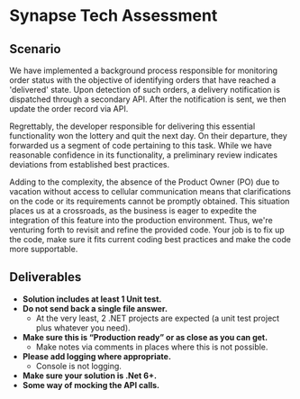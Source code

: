 # Synapse Tech Assessment

## Scenario
We have implemented a background process responsible for monitoring order status with the objective of identifying orders that have reached a 'delivered' state. Upon detection of such orders, a delivery notification is dispatched through a secondary API. After the notification is sent, we then update the order record via API.

Regrettably, the developer responsible for delivering this essential functionality won the lottery and quit the next day. On their departure, they forwarded us a segment of code pertaining to this task. While we have reasonable confidence in its functionality, a preliminary review indicates deviations from established best practices.

Adding to the complexity, the absence of the Product Owner (PO) due to vacation without access to cellular communication means that clarifications on the code or its requirements cannot be promptly obtained. This situation places us at a crossroads, as the business is eager to expedite the integration of this feature into the production environment. Thus, we're venturing forth to revisit and refine the provided code. Your job is to fix up the code, make sure it fits current coding best practices and make the code more supportable.

## Deliverables
- **Solution includes at least 1 Unit test.**
- **Do not send back a single file answer.**
  - At the very least, 2 .NET projects are expected (a unit test project plus whatever you need).
- **Make sure this is “Production ready” or as close as you can get.**
  - Make notes via comments in places where this is not possible.
- **Please add logging where appropriate.**
  - Console is not logging.
- **Make sure your solution is .Net 6+.**
- **Some way of mocking the API calls.**
